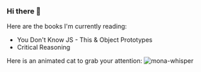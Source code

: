 ### Hi there 👋

Here are the books I'm currently reading:

- You Don't Know JS - This & Object Prototypes
- Critical Reasoning

Here is an animated cat to grab your attention:
![mona-whisper](https://github.com/images/mona-whisper.gif)
